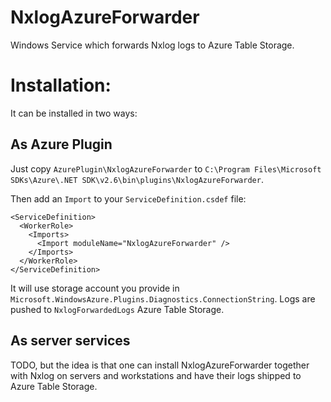 # NxlogAzureForwarder
Windows Service which forwards Nxlog logs to Azure Table Storage.

# Installation:
It can be installed in two ways:

## As Azure Plugin
Just copy `AzurePlugin\NxlogAzureForwarder` to `C:\Program Files\Microsoft SDKs\Azure\.NET SDK\v2.6\bin\plugins\NxlogAzureForwarder`.

Then add an `Import` to your `ServiceDefinition.csdef` file:

	<ServiceDefinition>
	  <WorkerRole>
		<Imports>
		  <Import moduleName="NxlogAzureForwarder" />
		</Imports>
	  </WorkerRole>
	</ServiceDefinition>

It will use storage account you provide in `Microsoft.WindowsAzure.Plugins.Diagnostics.ConnectionString`. Logs are pushed to `NxlogForwardedLogs` Azure Table Storage.

## As server services
TODO, but the idea is that one can install NxlogAzureForwarder together with Nxlog on servers and workstations and have their logs shipped to Azure Table Storage.
